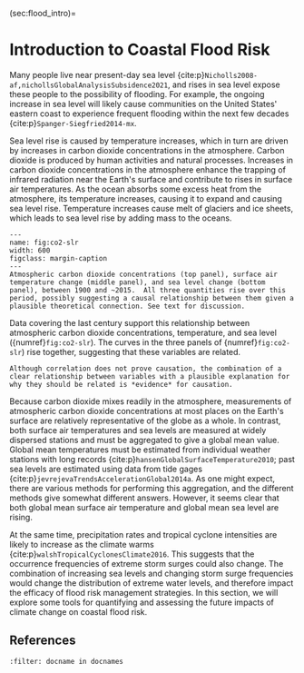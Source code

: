 (sec:flood_intro)=
# Introduction to Coastal Flood Risk

Many people live near present-day sea level {cite:p}`Nicholls2008-af,nichollsGlobalAnalysisSubsidence2021`, and rises in sea level expose these people to the possibility of flooding.  For example, the ongoing increase in sea level will likely cause communities on the United States' eastern coast to experience frequent flooding within the next few decades {cite:p}`Spanger-Siegfried2014-mx`.

Sea level rise is caused by temperature increases, which in turn are driven by increases in carbon dioxide concentrations in the atmosphere.  Carbon dioxide is produced by human activities and natural processes.  Increases in carbon dioxide concentrations in the atmosphere enhance the trapping of infrared radiation near the Earth's surface and contribute to rises in surface air temperatures.  As the ocean absorbs some excess heat from the atmosphere, its temperature increases, causing it to expand and causing sea level rise.  Temperature increases cause melt of glaciers and ice sheets, which leads to sea level rise by adding mass to the oceans.

```{figure} images/co2-slr.png
---
name: fig:co2-slr
width: 600
figclass: margin-caption
---
Atmospheric carbon dioxide concentrations (top panel), surface air temperature change (middle panel), and sea level change (bottom panel), between 1900 and ~2015.  All three quantities rise over this period, possibly suggesting a causal relationship between them given a plausible theoretical connection. See text for discussion.
```

Data covering the last century support this relationship between atmospheric carbon dioxide concentrations, temperature, and sea level ({numref}`fig:co2-slr`).  The curves in the three panels of {numref}`fig:co2-slr`) rise together, suggesting that these variables are related. 

```{important}
Although correlation does not prove causation, the combination of a clear relationship between variables with a plausible explanation for why they should be related is *evidence* for causation.
```

Because carbon dioxide mixes readily in the atmosphere, measurements of atmospheric carbon dioxide concentrations at most places on the Earth's surface are relatively representative of the globe as a whole.  In contrast, both surface air temperatures and sea levels are measured at widely dispersed stations and must be aggregated to give a global mean value.  Global mean temperatures must be estimated from individual weather stations with long records {cite:p}`hansenGlobalSurfaceTemperature2010`; past sea levels are estimated using data from tide gages {cite:p}`jevrejevaTrendsAccelerationGlobal2014a`.  As one might expect, there are various methods for performing this aggregation, and the different methods give somewhat different answers.  However, it seems clear that both global mean surface air temperature and global mean sea level are rising.

At the same time, precipitation rates and tropical cyclone intensities are likely to increase as the climate warms {cite:p}`walshTropicalCyclonesClimate2016`. This suggests that the occurrence frequencies of extreme storm surges could also change. The combination of increasing sea levels and changing storm surge frequencies would change the distribution of extreme water levels, and therefore impact the efficacy of flood risk management strategies. In this section, we will explore some tools for quantifying and assessing the future impacts of climate change on coastal flood risk.


## References
```{bibliography}
:filter: docname in docnames
```